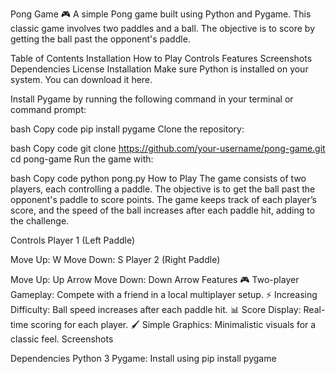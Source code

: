 Pong Game 🎮
A simple Pong game built using Python and Pygame. This classic game involves two paddles and a ball. The objective is to score by getting the ball past the opponent's paddle.


Table of Contents
Installation
How to Play
Controls
Features
Screenshots
Dependencies
License
Installation
Make sure Python is installed on your system. You can download it here.

Install Pygame by running the following command in your terminal or command prompt:

bash
Copy code
pip install pygame
Clone the repository:

bash
Copy code
git clone https://github.com/your-username/pong-game.git
cd pong-game
Run the game with:

bash
Copy code
python pong.py
How to Play
The game consists of two players, each controlling a paddle. The objective is to get the ball past the opponent's paddle to score points. The game keeps track of each player’s score, and the speed of the ball increases after each paddle hit, adding to the challenge.

Controls
Player 1 (Left Paddle)

Move Up: W
Move Down: S
Player 2 (Right Paddle)

Move Up: Up Arrow
Move Down: Down Arrow
Features
🎮 Two-player Gameplay: Compete with a friend in a local multiplayer setup.
⚡ Increasing Difficulty: Ball speed increases after each paddle hit.
📊 Score Display: Real-time scoring for each player.
🖌️ Simple Graphics: Minimalistic visuals for a classic feel.
Screenshots

Dependencies
Python 3
Pygame: Install using pip install pygame
